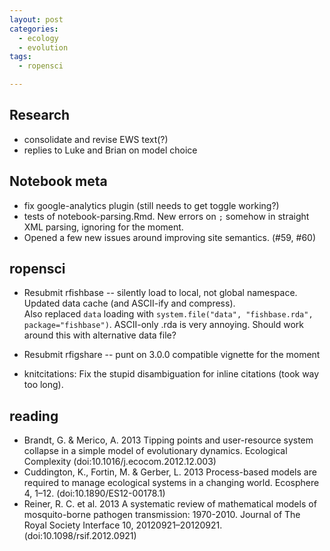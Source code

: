 ```yaml
---
layout: post
categories: 
  - ecology
  - evolution
tags:
  - ropensci

---
```



## Research

* consolidate and revise EWS text(?)
* replies to Luke and Brian on model choice

## Notebook meta

* fix google-analytics plugin (still needs to get toggle working?)
* tests of notebook-parsing.Rmd.  New errors on `;` somehow in straight XML parsing, ignoring for the moment.
* Opened a few new issues around improving site semantics. (#59, #60) 

## ropensci

* Resubmit rfishbase -- silently load to local, not global namespace.  Updated data cache (and ASCII-ify and compress).  
Also replaced `data` loading with `system.file("data", "fishbase.rda", package="fishbase")`. 
ASCII-only .rda is very annoying.  Should work around this with alternative data file?  

* Resubmit rfigshare -- punt on 3.0.0 compatible vignette for the moment
* knitcitations: Fix the stupid disambiguation for inline citations (took way too long). 

## reading


- Brandt, G. & Merico, A. 2013 Tipping points and user-resource system collapse in a simple model of evolutionary dynamics. Ecological Complexity (doi:10.1016/j.ecocom.2012.12.003)
- Cuddington, K., Fortin, M. & Gerber, L. 2013 Process-based models are required to manage ecological systems in a changing world. Ecosphere 4, 1–12. (doi:10.1890/ES12-00178.1) 
- Reiner, R. C. et al. 2013 A systematic review of mathematical models of mosquito-borne pathogen transmission: 1970-2010. Journal of The Royal Society Interface 10, 20120921–20120921. (doi:10.1098/rsif.2012.0921)


